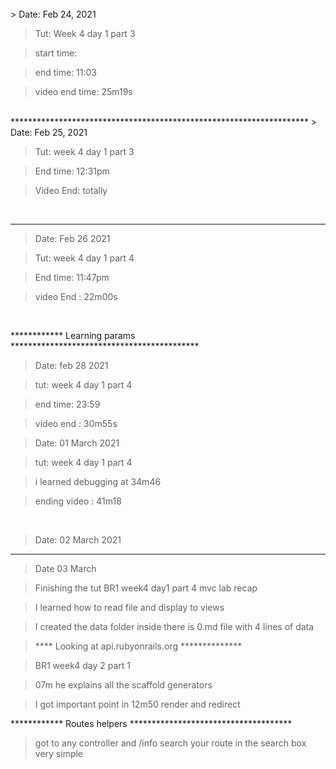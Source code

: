 <br />
> Date: Feb 24, 2021 

> Tut: Week 4 day 1 part 3

> start time: 

> end time: 11:03

> video end time: 25m19s 

<br/>
********************************************************************
> Date: Feb 25, 2021

> Tut: week 4 day 1 part 3

> End time: 12:31pm

> Video End: totally

<br/>

**************************************************************************

> Date: Feb 26 2021

> Tut: week 4 day 1 part 4 

> End time: 11:47pm

> video End : 22m00s 

<br/>

************ Learning params *******************************************

> Date: feb 28 2021

> tut: week 4 day 1 part 4

> end time: 23:59

> video end : 30m55s

> Date: 01 March 2021

> tut: week 4 day 1 part 4

> i learned debugging at 34m46

> ending video : 41m18

<br />

> Date: 02 March 2021

**************************************************************************
> Date 03 March 

> Finishing the tut BR1 week4 day1 part 4 mvc lab recap

> I learned how to read file and display to views

> I created the data folder inside there is 0.md file with 4 lines of data



> **** Looking at api.rubyonrails.org **************

> BR1 week4 day 2 part 1

> 07m he explains all the scaffold generators

> I got important point in 12m50 render and redirect 


************ Routes helpers *************************************
> got to any controller and /info
> search your route in the search box very simple















